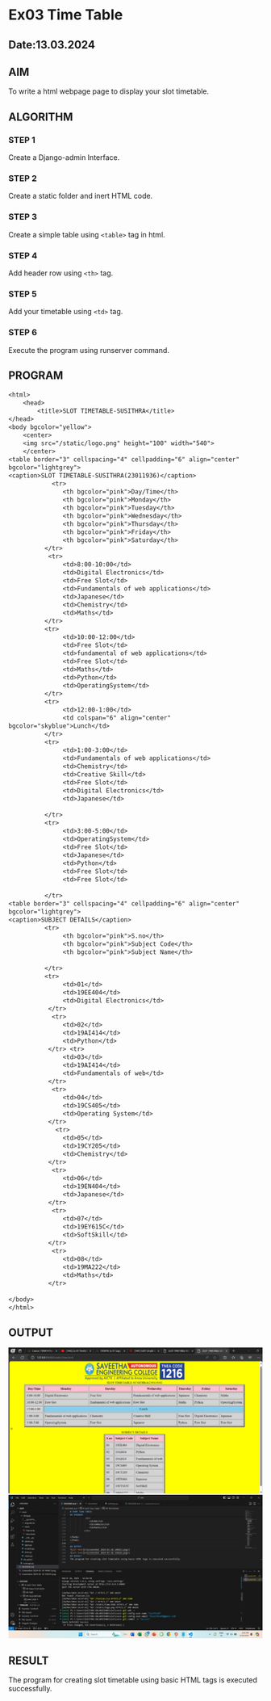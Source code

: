 # Ex03 Time Table
## Date:13.03.2024

## AIM
To write a html webpage page to display your slot timetable.

## ALGORITHM
### STEP 1
Create a Django-admin Interface.

### STEP 2
Create a static folder and inert HTML code.

### STEP 3
Create a simple table using ```<table>``` tag in html.

### STEP 4
Add header row using ```<th>``` tag.

### STEP 5
Add your timetable using ```<td>``` tag.

### STEP 6
Execute the program using runserver command.

## PROGRAM
```
<html>
    <head>
        <title>SLOT TIMETABLE-SUSITHRA</title>
</head>
<body bgcolor="yellow">
    <center>
    <img src="/static/logo.png" height="100" width="540">
    </center>
<table border="3" cellspacing="4" cellpadding="6" align="center" bgcolor="lightgrey">
<caption>SLOT TIMETABLE-SUSITHRA(23011936)</caption>
            <tr>
               <th bgcolor="pink">Day/Time</th>
               <th bgcolor="pink">Monday</th>
               <th bgcolor="pink">Tuesday</th>
               <th bgcolor="pink">Wednesday</th>
               <th bgcolor="pink">Thursday</th>
               <th bgcolor="pink">Friday</th>
               <th bgcolor="pink">Saturday</th>
          </tr>
           <tr>
               <td>8:00-10:00</td>
               <td>Digital Electronics</td>
               <td>Free Slot</td>
               <td>Fundamentals of web applications</td>
               <td>Japanese</td>
               <td>Chemistry</td>
               <td>Maths</td>
          </tr>
          <tr>
               <td>10:00-12:00</td>
               <td>Free Slot</td>
               <td>fundamental of web applications</td>
               <td>Free Slot</td>
               <td>Maths</td>
               <td>Python</td>
               <td>OperatingSystem</td>
          </tr>
          <tr>
               <td>12:00-1:00</td>
               <td colspan="6" align="center" bgcolor="skyblue">Lunch</td>
          </tr>
          <tr>
               <td>1:00-3:00</td>
               <td>Fundamentals of web applications</td>
               <td>Chemistry</td>
               <td>Creative Skill</td>
               <td>Free Slot</td>
               <td>Digital Electronics</td>
               <td>Japanese</td>

          </tr>
          <tr>
               <td>3:00-5:00</td>
               <td>OperatingSystem</td>
               <td>Free Slot</td>
               <td>Japanese</td>
               <td>Python</td>
               <td>Free Slot</td>
               <td>Free Slot</td>
         
          </tr>
<table border="3" cellspacing="4" cellpadding="6" align="center" bgcolor="lightgrey">
<caption>SUBJECT DETAILS</caption>
          <tr>
               <th bgcolor="pink">S.no</th>
               <th bgcolor="pink">Subject Code</th>
               <th bgcolor="pink">Subject Name</th>
               
          </tr>
          <tr>
               <td>01</td>
               <td>19EE404</td>
               <td>Digital Electronics</td>
           </tr>
            <tr>
               <td>02</td>
               <td>19AI414</td>
               <td>Python</td>
           </tr> <tr>
               <td>03</td>
               <td>19AI414</td>
               <td>Fundamentals of web</td>
           </tr>
            <tr>
               <td>04</td>
               <td>19CS405</td>
               <td>Operating System</td>
           </tr>
             <tr>
               <td>05</td>
               <td>19CY205</td>
               <td>Chemistry</td>
           </tr>
            <tr>
               <td>06</td>
               <td>19EN404</td>
               <td>Japanese</td>
           </tr>
            <tr>
               <td>07</td>
               <td>19EY615C</td>
               <td>SoftSkill</td>
           </tr>
            <tr>
               <td>08</td>
               <td>19MA222</td>
               <td>Maths</td>
           </tr>
          
</body>
</html>
```
## OUTPUT
![alt text](<Screenshot 2024-03-18 140413.png>)
![alt text](<Screenshot 2024-03-18 151024 2.png>)
## RESULT
The program for creating slot timetable using basic HTML tags is executed successfully.
